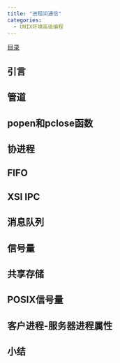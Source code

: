 ```yaml
---
title: "进程间通信"
categories:
  - UNIX环境高级编程
---
```


[目录](UNIX环境高级编程)

## 引言

## 管道

## popen和pclose函数

## 协进程

## FIFO

## XSI IPC

## 消息队列

## 信号量

## 共享存储

## POSIX信号量

## 客户进程-服务器进程属性

## 小结
